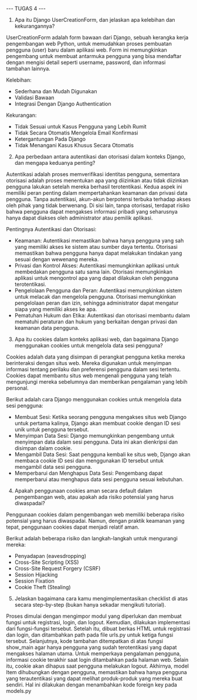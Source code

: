--- TUGAS 4 ---

1. Apa itu Django UserCreationForm, dan jelaskan apa kelebihan dan kekurangannya?

UserCreationForm adalah form bawaan dari Django, sebuah kerangka kerja pengembangan web Python, untuk memudahkan proses pembuatan pengguna (user) baru dalam aplikasi web. Form ini memungkinkan pengembang untuk membuat antarmuka pengguna yang bisa mendaftar dengan mengisi detail seperti username, password, dan informasi tambahan lainnya.

Kelebihan:
- Sederhana dan Mudah Digunakan
- Validasi Bawaan
- Integrasi Dengan Django Authentication

Kekurangan:
- Tidak Sesuai untuk Kasus Pengguna yang Lebih Rumit
- Tidak Secara Otomatis Mengelola Email Konfirmasi 
- Ketergantungan Pada Django
- Tidak Menangani Kasus Khusus Secara Otomatis

2. Apa perbedaan antara autentikasi dan otorisasi dalam konteks Django, dan mengapa keduanya penting?

Autentikasi adalah proses memverifikasi identitas pengguna, sementara otorisasi adalah proses menentukan apa yang diizinkan atau tidak diizinkan pengguna lakukan setelah mereka berhasil terotentikasi. Kedua aspek ini memiliki peran penting dalam mempertahankan keamanan dan privasi data pengguna. Tanpa autentikasi, akun-akun berpotensi terbuka terhadap akses oleh pihak yang tidak berwenang. Di sisi lain, tanpa otorisasi, terdapat risiko bahwa pengguna dapat mengakses informasi pribadi yang seharusnya hanya dapat diakses oleh administrator atau pemilik aplikasi.

Pentingnya Autentikasi dan Otorisasi:
- Keamanan: Autentikasi memastikan bahwa hanya pengguna yang sah yang memiliki akses ke sistem atau sumber daya tertentu. Otorisasi memastikan bahwa pengguna hanya dapat melakukan tindakan yang sesuai dengan wewenang mereka.
- Privasi dan Kontrol Akses: Autentikasi memungkinkan aplikasi untuk membedakan pengguna satu sama lain. Otorisasi memungkinkan aplikasi untuk mengontrol apa yang dapat dilakukan oleh pengguna terotentikasi.
- Pengelolaan Pengguna dan Peran: Autentikasi memungkinkan sistem untuk melacak dan mengelola pengguna. Otorisasi memungkinkan pengelolaan peran dan izin, sehingga administrator dapat mengatur siapa yang memiliki akses ke apa.
- Pematuhan Hukum dan Etika: Autentikasi dan otorisasi membantu dalam mematuhi peraturan dan hukum yang berkaitan dengan privasi dan keamanan data pengguna.

3. Apa itu cookies dalam konteks aplikasi web, dan bagaimana Django menggunakan cookies untuk mengelola data sesi pengguna?

Cookies adalah data yang disimpan di perangkat pengguna ketika mereka berinteraksi dengan situs web. Mereka digunakan untuk menyimpan informasi tentang perilaku dan preferensi pengguna dalam sesi tertentu. Cookies dapat membantu situs web mengenali pengguna yang telah mengunjungi mereka sebelumnya dan memberikan pengalaman yang lebih personal.

Berikut adalah cara Django menggunakan cookies untuk mengelola data sesi pengguna:
- Membuat Sesi: Ketika seorang pengguna mengakses situs web Django untuk pertama kalinya, Django akan membuat cookie dengan ID sesi unik untuk pengguna tersebut.
- Menyimpan Data Sesi: Django memungkinkan pengembang untuk menyimpan data dalam sesi pengguna. Data ini akan dienkripsi dan disimpan dalam cookie.
- Mengambil Data Sesi: Saat pengguna kembali ke situs web, Django akan membaca cookie ID sesi dan menggunakan ID tersebut untuk mengambil data sesi pengguna.
- Memperbarui dan Menghapus Data Sesi: Pengembang dapat memperbarui atau menghapus data sesi pengguna sesuai kebutuhan.
 
4. Apakah penggunaan cookies aman secara default dalam pengembangan web, atau apakah ada risiko potensial yang harus diwaspadai?

Penggunaan cookies dalam pengembangan web memiliki beberapa risiko potensial yang harus diwaspadai. Namun, dengan praktik keamanan yang tepat, penggunaan cookies dapat menjadi relatif aman. 

Berikut adalah beberapa risiko dan langkah-langkah untuk mengurangi mereka:
- Penyadapan (eavesdropping)
- Cross-Site Scripting (XSS)
- Cross-Site Request Forgery (CSRF)
- Session Hijacking
- Session Fixation
- Cookie Theft (Stealing)
 
5. Jelaskan bagaimana cara kamu mengimplementasikan checklist di atas secara step-by-step (bukan hanya sekadar mengikuti tutorial).

Proses dimulai dengan mengimpor modul yang diperlukan dan membuat fungsi untuk registrasi, login, dan logout. Kemudian, dilakukan implementasi dari fungsi-fungsi tersebut. Setelah itu, dibuat berkas HTML untuk registrasi dan login, dan ditambahkan path pada file urls.py untuk ketiga fungsi tersebut. Selanjutnya, kode tambahan ditempatkan di atas fungsi show_main agar hanya pengguna yang sudah terotentikasi yang dapat mengakses halaman utama. Untuk memperkaya pengalaman pengguna, informasi cookie terakhir saat login ditambahkan pada halaman web. Selain itu, cookie akan dihapus saat pengguna melakukan logout. Akhirnya, model Item dihubungkan dengan pengguna, memastikan bahwa hanya pengguna yang terautentikasi yang dapat melihat produk-produk yang mereka buat sendiri. Hal ini dilakukan dengan menambahkan kode foreign key pada models.py